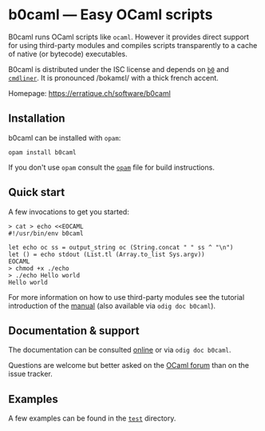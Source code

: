 b0caml — Easy OCaml scripts
============================

B0caml runs OCaml scripts like `ocaml`. However it provides direct
support for using third-party modules and compiles scripts
transparently to a cache of native (or bytecode) executables.

B0caml is distributed under the ISC license and depends on [`b0`][b0]
and [`cmdliner`][cmdliner]. It is pronounced /bokamɛl/ with a thick
french accent.

Homepage: https://erratique.ch/software/b0caml  

[b0]: https://erratique.ch/software/b0
[cmdliner]: https://erratique.ch/software/cmdliner

## Installation

b0caml can be installed with `opam`:

    opam install b0caml

If you don't use `opam` consult the [`opam`](opam) file for build
instructions.

## Quick start 

A few invocations to get you started:

```shell
> cat > echo <<EOCAML
#!/usr/bin/env b0caml

let echo oc ss = output_string oc (String.concat " " ss ^ "\n")
let () = echo stdout (List.tl (Array.to_list Sys.argv))
EOCAML
> chmod +x ./echo
> ./echo Hello world
Hello world
```

For more information on how to use third-party modules see the
tutorial introduction of the [manual][doc] (also available via
`odig doc b0caml`).

## Documentation & support

The documentation can be consulted [online][doc] or via `odig doc
b0caml`.

Questions are welcome but better asked on the [OCaml forum][ocaml-forum] 
than on the issue tracker.

[doc]: https://erratique.ch/software/b0caml/doc
[ocaml-forum]: https://discuss.ocaml.org/

## Examples

A few examples can be found in the [`test`](test/) directory.

